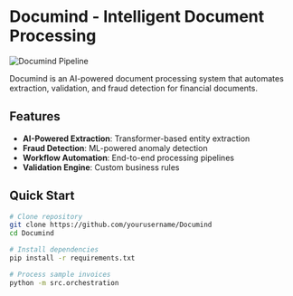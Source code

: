 # Documind - Intelligent Document Processing

![Documind Pipeline](docs/pipeline.png)

Documind is an AI-powered document processing system that automates extraction, validation, and fraud detection for financial documents.

## Features
- **AI-Powered Extraction**: Transformer-based entity extraction
- **Fraud Detection**: ML-powered anomaly detection
- **Workflow Automation**: End-to-end processing pipelines
- **Validation Engine**: Custom business rules

## Quick Start
```bash
# Clone repository
git clone https://github.com/yourusername/Documind
cd Documind

# Install dependencies
pip install -r requirements.txt

# Process sample invoices
python -m src.orchestration
